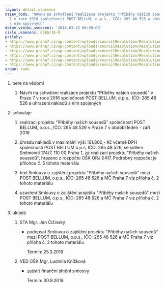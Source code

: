 ```yaml
---
layout: detail_usneseni
nazev_bodu: 'NÁVRH na schválení realizace projektu "Příběhy našich sousedů" v Praze
  7 v roce 2016 společností POST BELLUM, o.p.s., IČO: 265 48 526 a uhrazení nákladů
  s ním spojených'
datum_vzniku_usneseni: '2016-03-22 00:00:00'
cislo_usneseni: 0265/16-R
prilohy:
- https://www.praha7.cz/wp-content/uploads/councilResolution/Resolutions/28428/export/prilohac1duvodovazpravaPNS2016R~35444.doc
- https://www.praha7.cz/wp-content/uploads/councilResolution/Resolutions/28428/export/prilohac2navrhtextusmlouvyPNSPraha72016F~35443.doc
- https://www.praha7.cz/wp-content/uploads/councilResolution/Resolutions/28428/export/prilohac3ProjektPNSprilohakesmlouve~35442.pdf
- https://www.praha7.cz/wp-content/uploads/councilResolution/Resolutions/28428/export/Prilohac4vypisPostBellumops~35441.pdf
- https://www.praha7.cz/wp-content/uploads/councilResolution/Resolutions/28428/export/prilohac5RozpocetPNSPraha72016~35440.xls
- https://www.praha7.cz/wp-content/uploads/councilResolution/Resolutions/28428/export/export~299828.pdf
organ: rada
---
```

<ol class="urzList_view" id="urzList">
<li class="urzClass1" id=""><span name="1">bere na vědomí</span> 
<ol class="urzOlClass">
<li class="urzClass2" style="TEXT-ALIGN: left" id=""><span><p>Návrh&nbsp;na schválení realizace projektu "Příběhy našich sousedů" v Praze 7 v roce 2016 společností POST BELLUM, o.p.s., IČO: 265 48 526 a uhrazení nákladů s ním spojených</p></span></li></ol></li>
<li class="urzClass1" id=""><span name="24">schvaluje</span> 
<ol class="urzOlClass">
<li class="urzClass2" style="TEXT-ALIGN: left" id=""><span><p>realizaci projektu "Příběhy našich sousedů" společností POST BELLUM, o.p.s., IČO: 265 48 526 v Praze 7 v období leden - září 2016</p></span></li>
<li class="urzClass2" style="TEXT-ALIGN: left" id=""><span><p>úhradu nákladů v maximální výši 161.800,- Kč včetně DPH společnosti POST BELLUM o.p.s, IČO: 265 48 526, se sídlem Sněmovní 174/7, 110 00 Praha 1, za realizaci projektu "Příběhy našich sousedů", hrazeno z rozpočtu OŠK ORJ 0417. Podrobný rozpočet je přílohou č. 5 tohoto materiálu</p></span></li>
<li class="urzClass2" style="TEXT-ALIGN: left" id=""><span><p>text Smlouvy o zajištění projektu "Příběhy našich sousedů" mezi POST BELLUM, o.p.s., IČO: 265 48 526 a MČ Praha 7 viz příloha č. 2 tohoto materiálu</p></span></li>
<li class="urzClass2" style="TEXT-ALIGN: left" id=""><span><p>uzavření Smlouvy o zajištění projektu "Příběhy našich sousedů" mezi POST BELLUM, o.p.s., IČO: 265 48 526 a MČ Praha 7 viz příloha č. 2 tohoto materiálu</p></span></li></ol></li><li class="urzClass1" id="urzUkoly"><span name="1">ukládá</span><ol class="urzOlClass"><li class="urzClass2"><span><p>STA Mgr. Jan Čižinský</p></span><ul class="urzUlClass"><li class="urzClass3"><span><p>podepsat Smlouvu o zajištění projektu "Příběhy našich sousedů" mezi POST BELLUM, o.p.s., IČO: 265 48 526 a MČ Praha 7 viz příloha č. 2 tohoto materiálu</p></span><span class="urzUkolTermin">  Termín:&nbsp;25.3.2016</span></li></ul></li><li class="urzClass2"><span><p>VED OŠK Mgr. Ludmila Knížková</p></span><ul class="urzUlClass"><li class="urzClass3"><span><p>zajistit finanční plnění smlouvy</p></span><span class="urzUkolTermin">  Termín:&nbsp;30.9.2016</span></li></ul></li></ol></li>
</ol>